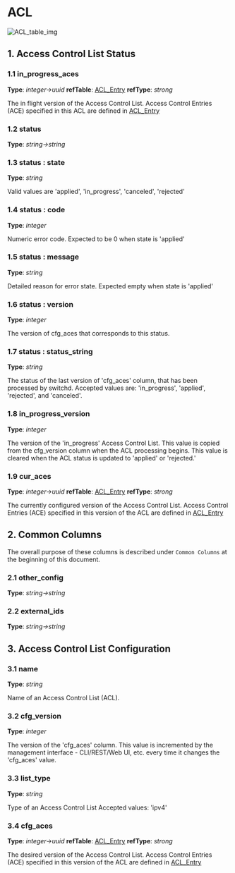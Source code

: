 # ACL

![ACL_table_img](http://www.plantuml.com/plantuml/img/0Ia1rlv0StHXSdHrRMmAS65ZQs5dPI0YKczlT21KOM9iPNCY87iAOsnXStCWKtbpT6Lj2dqAT6zdPNHePN8WUmfZR65pSo1MJ45E2cDiONDp851lSdGAOsnXStCWGKDC2dqAGKDC83mkTIuWLan1JWf1GqmWF2raBI1JUNDqPMqAGKDC83mkTIuWK6zoT0feQMHb86DfScDiPGfeQMHb86rbRM9bSdCASsjfRd1XSc5j86rlRczZQ79lRMKWT79rPGfiPMTbRcGWScbdQ7GAOszkT6bkTMzp86nfRcKWBI0yOZvpT79lRcSyBs8-879bPcLoPMvZPGfaRtHqPMGWR6bkPI0j83nfFdTbOMiyBsa-879bPcLoPMvZPGfbRcHiPMTbRcGAG6LkP7LjR0e0)

## 1. Access Control List Status

### 1.1 in_progress_aces

**Type**: _integer->uuid_ **refTable**: [ACL_Entry](acl_entry.html) **refType**: _strong_



The in flight version of the Access Control List.  Access Control Entries (ACE)
specified in this ACL are defined in [ACL_Entry](acl_entry.html)

### 1.2 status

**Type**: _string->string_

### 1.3 status : state

**Type**: _string_

Valid values are 'applied', 'in_progress', 'canceled', 'rejected'

### 1.4 status : code

**Type**: _integer_

Numeric error code.  Expected to be 0 when state is 'applied'

### 1.5 status : message

**Type**: _string_

Detailed reason for error state.  Expected empty when state is 'applied'

### 1.6 status : version

**Type**: _integer_

The version of cfg_aces that corresponds to this status.

### 1.7 status : status_string

**Type**: _string_

The status of the last version of 'cfg_aces' column, that has been processed by
switchd.  Accepted values are: 'in_progress', 'applied', 'rejected', and
'canceled'.

### 1.8 in_progress_version

**Type**: _integer_

The version of the 'in_progress' Access Control List.  This value is copied from
the cfg_version column when the ACL processing begins. This value is cleared
when the ACL status is updated to 'applied' or 'rejected.'

### 1.9 cur_aces

**Type**: _integer->uuid_ **refTable**: [ACL_Entry](acl_entry.html) **refType**: _strong_



The currently configured version of the Access Control List.  Access Control
Entries (ACE) specified in this version of the ACL are defined in
[ACL_Entry](acl_entry.html)

## 2. Common Columns

The overall purpose of these columns is described under `Common Columns` at the
beginning of this document.

### 2.1 other_config

**Type**: _string->string_

### 2.2 external_ids

**Type**: _string->string_

## 3. Access Control List Configuration

### 3.1 name

**Type**: _string_

Name of an Access Control List (ACL).

### 3.2 cfg_version

**Type**: _integer_

The version of the 'cfg_aces' column. This value is incremented by the
management interface - CLI/REST/Web UI, etc. every time it changes the
'cfg_aces' value.

### 3.3 list_type

**Type**: _string_

Type of an Access Control List  Accepted values: 'ipv4'

### 3.4 cfg_aces

**Type**: _integer->uuid_ **refTable**: [ACL_Entry](acl_entry.html) **refType**: _strong_



The desired version of the Access Control List.  Access Control Entries (ACE)
specified in this version of the ACL are defined in [ACL_Entry](acl_entry.html)

